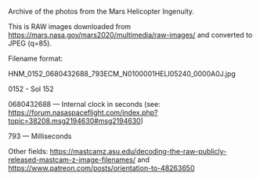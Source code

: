 Archive of the photos from the Mars Helicopter Ingenuity. 

This is RAW images downloaded from https://mars.nasa.gov/mars2020/multimedia/raw-images/ and converted to JPEG (q=85). 

Filename format: 

HNM_0152_0680432688_793ECM_N0100001HELI05240_0000A0J.jpg

0152 - Sol 152

0680432688 — Internal clock in seconds (see: https://forum.nasaspaceflight.com/index.php?topic=38208.msg2194630#msg2194630)

793 — Milliseconds

Other fields: https://mastcamz.asu.edu/decoding-the-raw-publicly-released-mastcam-z-image-filenames/ and https://www.patreon.com/posts/orientation-to-48263650
